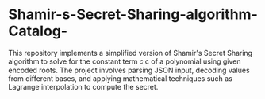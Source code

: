 # Shamir-s-Secret-Sharing-algorithm-Catalog-
This repository implements a simplified version of Shamir's Secret Sharing algorithm to solve for the constant term  𝑐 c of a polynomial using given encoded roots. The project involves parsing JSON input, decoding values from different bases, and applying mathematical techniques such as Lagrange interpolation to compute the secret.
